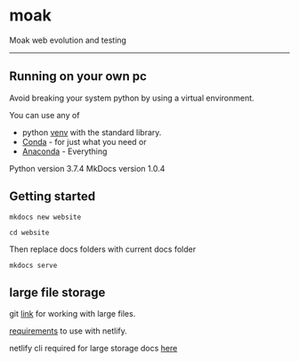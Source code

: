 # moak
Moak web evolution and testing
___

## Running on your own pc

Avoid breaking your system python by using a virtual environment.

You can use any of 
- python [venv](https://docs.python.org/3.6/library/venv.html#module-venv) with the standard library.
- [Conda](https://docs.conda.io/en/latest/) - for just what you need or
- [Anaconda](https://www.anaconda.com/) - Everything


Python version 3.7.4
MkDocs version 1.0.4

## Getting started

`mkdocs new website`

`cd website`

Then replace docs folders with current docs folder

`mkdocs serve`


## large file storage

git [link](https://git-lfs.github.com/) for working with large files.

[requirements](https://docs.netlify.com/large-media/requirements-and-limitations/#requirements) to use with netlify.

netlify cli required for large storage docs [here](https://cli.netlify.com)




